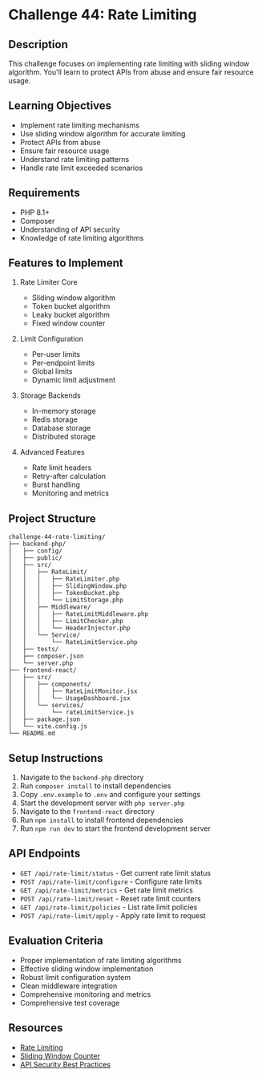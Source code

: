 # Challenge 44: Rate Limiting

## Description
This challenge focuses on implementing rate limiting with sliding window algorithm. You'll learn to protect APIs from abuse and ensure fair resource usage.

## Learning Objectives
- Implement rate limiting mechanisms
- Use sliding window algorithm for accurate limiting
- Protect APIs from abuse
- Ensure fair resource usage
- Understand rate limiting patterns
- Handle rate limit exceeded scenarios

## Requirements
- PHP 8.1+
- Composer
- Understanding of API security
- Knowledge of rate limiting algorithms

## Features to Implement
1. Rate Limiter Core
   - Sliding window algorithm
   - Token bucket algorithm
   - Leaky bucket algorithm
   - Fixed window counter

2. Limit Configuration
   - Per-user limits
   - Per-endpoint limits
   - Global limits
   - Dynamic limit adjustment

3. Storage Backends
   - In-memory storage
   - Redis storage
   - Database storage
   - Distributed storage

4. Advanced Features
   - Rate limit headers
   - Retry-after calculation
   - Burst handling
   - Monitoring and metrics

## Project Structure
```
challenge-44-rate-limiting/
├── backend-php/
│   ├── config/
│   ├── public/
│   ├── src/
│   │   ├── RateLimit/
│   │   │   ├── RateLimiter.php
│   │   │   ├── SlidingWindow.php
│   │   │   ├── TokenBucket.php
│   │   │   └── LimitStorage.php
│   │   ├── Middleware/
│   │   │   ├── RateLimitMiddleware.php
│   │   │   ├── LimitChecker.php
│   │   │   └── HeaderInjector.php
│   │   └── Service/
│   │       └── RateLimitService.php
│   ├── tests/
│   ├── composer.json
│   └── server.php
├── frontend-react/
│   ├── src/
│   │   ├── components/
│   │   │   ├── RateLimitMonitor.jsx
│   │   │   └── UsageDashboard.jsx
│   │   └── services/
│   │       └── rateLimitService.js
│   ├── package.json
│   └── vite.config.js
└── README.md
```

## Setup Instructions
1. Navigate to the `backend-php` directory
2. Run `composer install` to install dependencies
3. Copy `.env.example` to `.env` and configure your settings
4. Start the development server with `php server.php`
5. Navigate to the `frontend-react` directory
6. Run `npm install` to install frontend dependencies
7. Run `npm run dev` to start the frontend development server

## API Endpoints
- `GET /api/rate-limit/status` - Get current rate limit status
- `POST /api/rate-limit/configure` - Configure rate limits
- `GET /api/rate-limit/metrics` - Get rate limit metrics
- `POST /api/rate-limit/reset` - Reset rate limit counters
- `GET /api/rate-limit/policies` - List rate limit policies
- `POST /api/rate-limit/apply` - Apply rate limit to request

## Evaluation Criteria
- Proper implementation of rate limiting algorithms
- Effective sliding window implementation
- Robust limit configuration system
- Clean middleware integration
- Comprehensive monitoring and metrics
- Comprehensive test coverage

## Resources
- [Rate Limiting](https://en.wikipedia.org/wiki/Rate_limiting)
- [Sliding Window Counter](https://medium.com/@saisandeepmopuri/system-design-rate-limiter-sliding-window-counter-approach-64e65d3e67e7)
- [API Security Best Practices](https://cheatsheetseries.owasp.org/cheatsheets/API_Security_Cheat_Sheet.html)